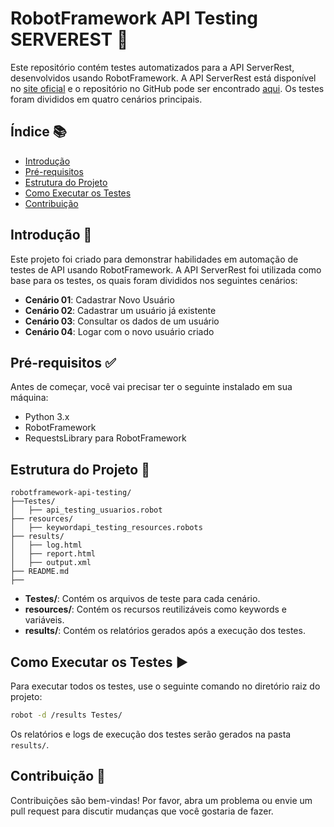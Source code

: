 

# RobotFramework API Testing SERVEREST 🧪

Este repositório contém testes automatizados para a API ServerRest, desenvolvidos usando RobotFramework. A API ServerRest está disponível no [site oficial](https://serverest.dev/) e o repositório no GitHub pode ser encontrado [aqui](https://github.com/ServeRest/ServeRest). Os testes foram divididos em quatro cenários principais.

## Índice 📚

- [Introdução](#introdução)
- [Pré-requisitos](#pré-requisitos)
- [Estrutura do Projeto](#estrutura-do-projeto)
- [Como Executar os Testes](#como-executar-os-testes)
- [Contribuição](#contribuição)

## Introdução 🌟

Este projeto foi criado para demonstrar habilidades em automação de testes de API usando RobotFramework. A API ServerRest foi utilizada como base para os testes, os quais foram divididos nos seguintes cenários:

- **Cenário 01**: Cadastrar Novo Usuário
- **Cenário 02**: Cadastrar um usuário já existente
- **Cenário 03**: Consultar os dados de um usuário
- **Cenário 04**: Logar com o novo usuário criado

## Pré-requisitos ✅

Antes de começar, você vai precisar ter o seguinte instalado em sua máquina:

- Python 3.x
- RobotFramework
- RequestsLibrary para RobotFramework


## Estrutura do Projeto 📁

```plaintext
robotframework-api-testing/
├──Testes/
│   ├── api_testing_usuarios.robot
├── resources/
│   ├── keywordapi_testing_resources.robots
├── results/
│   ├── log.html
│   ├── report.html
│   ├── output.xml
├── README.md
├── 
```

- **Testes/**: Contém os arquivos de teste para cada cenário.
- **resources/**: Contém os recursos reutilizáveis como keywords e variáveis.
- **results/**: Contém os relatórios gerados após a execução dos testes.

## Como Executar os Testes ▶️

Para executar todos os testes, use o seguinte comando no diretório raiz do projeto:

```sh
robot -d /results Testes/
```

Os relatórios e logs de execução dos testes serão gerados na pasta `results/`.

## Contribuição 🤝

Contribuições são bem-vindas! Por favor, abra um problema ou envie um pull request para discutir mudanças que você gostaria de fazer.


